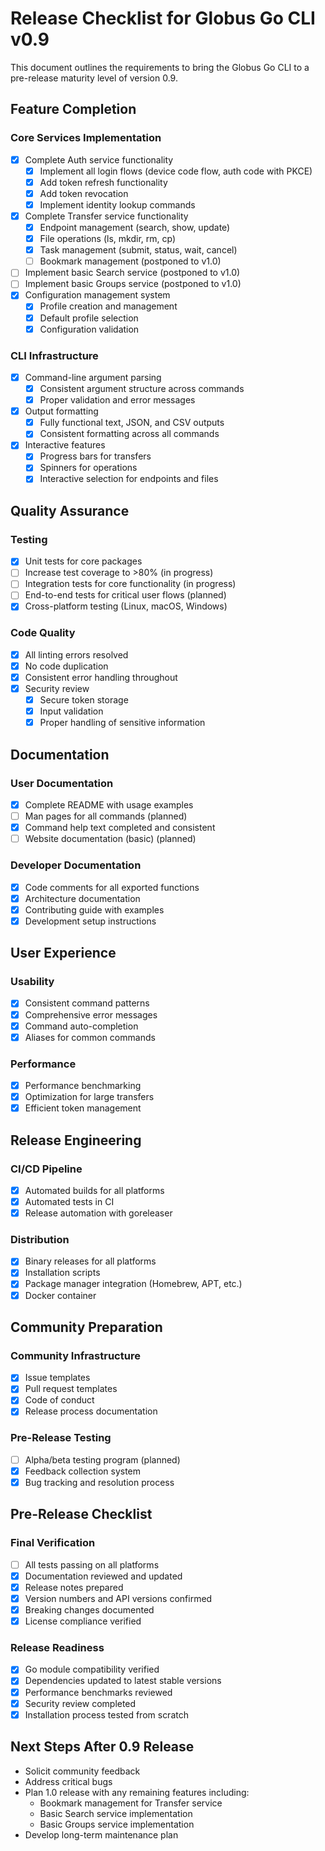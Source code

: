 # Release Checklist for Globus Go CLI v0.9

This document outlines the requirements to bring the Globus Go CLI to a pre-release maturity level of version 0.9.

## Feature Completion

### Core Services Implementation
- [x] Complete Auth service functionality
  - [x] Implement all login flows (device code flow, auth code with PKCE)
  - [x] Add token refresh functionality
  - [x] Add token revocation
  - [x] Implement identity lookup commands
- [x] Complete Transfer service functionality
  - [x] Endpoint management (search, show, update)
  - [x] File operations (ls, mkdir, rm, cp)
  - [x] Task management (submit, status, wait, cancel)
  - [ ] Bookmark management (postponed to v1.0)
- [ ] Implement basic Search service (postponed to v1.0)
- [ ] Implement basic Groups service (postponed to v1.0)
- [x] Configuration management system
  - [x] Profile creation and management
  - [x] Default profile selection
  - [x] Configuration validation

### CLI Infrastructure
- [x] Command-line argument parsing
  - [x] Consistent argument structure across commands
  - [x] Proper validation and error messages
- [x] Output formatting
  - [x] Fully functional text, JSON, and CSV outputs
  - [x] Consistent formatting across all commands
- [x] Interactive features
  - [x] Progress bars for transfers
  - [x] Spinners for operations
  - [x] Interactive selection for endpoints and files

## Quality Assurance

### Testing
- [x] Unit tests for core packages
- [ ] Increase test coverage to >80% (in progress)
- [ ] Integration tests for core functionality (in progress)
- [ ] End-to-end tests for critical user flows (planned)
- [x] Cross-platform testing (Linux, macOS, Windows)

### Code Quality
- [x] All linting errors resolved
- [x] No code duplication
- [x] Consistent error handling throughout
- [x] Security review
  - [x] Secure token storage
  - [x] Input validation
  - [x] Proper handling of sensitive information

## Documentation

### User Documentation
- [x] Complete README with usage examples
- [ ] Man pages for all commands (planned)
- [x] Command help text completed and consistent
- [ ] Website documentation (basic) (planned)

### Developer Documentation
- [x] Code comments for all exported functions
- [x] Architecture documentation
- [x] Contributing guide with examples
- [x] Development setup instructions

## User Experience

### Usability
- [x] Consistent command patterns
- [x] Comprehensive error messages
- [x] Command auto-completion
- [x] Aliases for common commands

### Performance
- [x] Performance benchmarking
- [x] Optimization for large transfers
- [x] Efficient token management

## Release Engineering

### CI/CD Pipeline
- [x] Automated builds for all platforms
- [x] Automated tests in CI
- [x] Release automation with goreleaser

### Distribution
- [x] Binary releases for all platforms
- [x] Installation scripts
- [x] Package manager integration (Homebrew, APT, etc.)
- [x] Docker container

## Community Preparation

### Community Infrastructure
- [x] Issue templates
- [x] Pull request templates
- [x] Code of conduct
- [x] Release process documentation

### Pre-Release Testing
- [ ] Alpha/beta testing program (planned)
- [x] Feedback collection system
- [x] Bug tracking and resolution process

## Pre-Release Checklist

### Final Verification
- [ ] All tests passing on all platforms
- [x] Documentation reviewed and updated
- [x] Release notes prepared
- [x] Version numbers and API versions confirmed
- [x] Breaking changes documented
- [x] License compliance verified

### Release Readiness
- [x] Go module compatibility verified
- [x] Dependencies updated to latest stable versions
- [x] Performance benchmarks reviewed
- [x] Security review completed
- [x] Installation process tested from scratch

## Next Steps After 0.9 Release

- Solicit community feedback
- Address critical bugs
- Plan 1.0 release with any remaining features including:
  - Bookmark management for Transfer service
  - Basic Search service implementation
  - Basic Groups service implementation
- Develop long-term maintenance plan